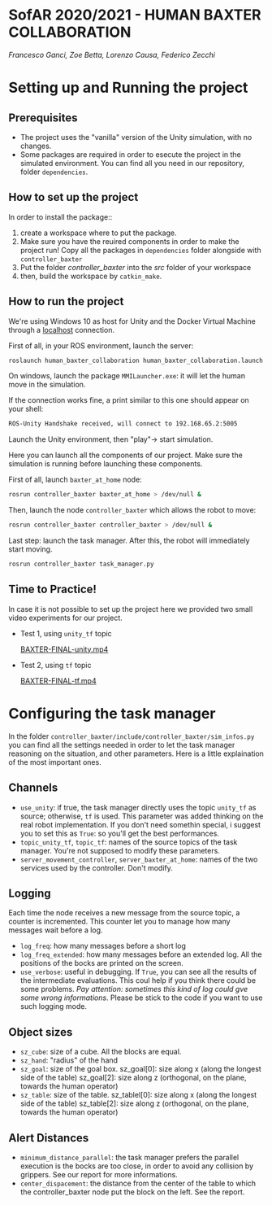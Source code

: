 # SofAR 2020/2021 - HUMAN BAXTER COLLABORATION

*Francesco Ganci, Zoe Betta, Lorenzo Causa, Federico Zecchi*

# Setting up and Running the project

## Prerequisites

- The project uses the "vanilla" version of the Unity simulation, with no changes.
- Some packages are required in order to esecute the project in the simulated environment. You can find all you need in our repository, folder `dependencies`.

## How to set up the project

In order to install the package::

1. create a workspace where to put the package. 
2. Make sure you have the reuired components in order to make the project run! Copy all the packages in `dependencies` folder alongside with `controller_baxter`
3. Put the folder *controller_baxter* into the *src* folder of your workspace
4. then, build the workspace by `catkin_make`.


## How to run the project

We're using Windows 10 as host for Unity and the Docker Virtual Machine through a [localhost](http://localhost) connection. 

First of all, in your ROS environment, launch the server:

```bash
roslaunch human_baxter_collaboration human_baxter_collaboration.launch &
```

On windows, launch the package `MMILauncher.exe`: it will let the human move in the simulation.

If the connection works fine, a print similar to this one should appear on your shell:

```bash
ROS-Unity Handshake received, will connect to 192.168.65.2:5005
```

Launch the Unity environment, then "play"→ start simulation.

Here you can launch all the components of our project. Make sure the simulation is running before launching these components.

First of all, launch `baxter_at_home` node:

```bash
rosrun controller_baxter baxter_at_home > /dev/null &
```

Then, launch the node `controller_baxter` which allows the robot to move:

```bash
rosrun controller_baxter controller_baxter > /dev/null & 
```

Last step: launch the task manager. After this, the robot will immediately start moving.

```bash
rosrun controller_baxter task_manager.py
```

## Time to Practice!

In case it is not possible to set up the project here we provided two small video experiments for our project.

- Test 1, using `unity_tf` topic

    [BAXTER-FINAL-unity.mp4](https://drive.google.com/file/d/1bliD6EbrQrFFnVxbXdXl74VSJtnRRKKW/view?usp=sharing)

- Test 2, using `tf` topic

    [BAXTER-FINAL-tf.mp4](https://drive.google.com/file/d/1p-_naDokhO7L7R_C7RtqwC0Slp7nUhX5/view?usp=sharing)

# Configuring the task manager

In the folder `controller_baxter/include/controller_baxter/sim_infos.py` you can find all the settings needed in order to let the task manager reasoning on the situation, and other parameters. Here is a little explaination of the most important ones. 

## Channels

- `use_unity`: if true, the task manager directly uses the topic `unity_tf` as source; otherwise, `tf` is used. This parameter was added thinking on the real robot implementation. 
If you don't need somethin special, i suggest you to set this as `True`: so you'll get the best performances.
- `topic_unity_tf`, `topic_tf`: names of the source topics of the task manager. You're not supposed to modify these parameters.
- `server_movement_controller`, `server_baxter_at_home`: names of the two services used by the controller. Don't modify.

## Logging

Each time the node receives a new message from the source topic, a counter is incremented. This counter let you to manage how many messages wait before a log. 

- `log_freq`: how many messages before a short log
- `log_freq_extended`: how many messages before an extended log. All the positions of the bocks are printed on the screen.
- `use_verbose`: useful in debugging. If `True`, you can see all the results of the intermediate evaluations. This coul help if you think there could be some problems. *Pay attention: sometimes this kind of log could gve some wrong informations*. Please be stick to the code if you want to use such logging mode.

## Object sizes

- `sz_cube`: size of a cube. All the blocks are equal.
- `sz_hand`: "radius" of the hand
- `sz_goal`: size of the goal box. 
sz_goal[0]: size along x (along the longest side of the table)
sz_goal[2]: size along z (orthogonal, on the plane, towards the human operator)
- `sz_table`: size of the table. 
sz_tablel[0]: size along x (along the longest side of the table)
sz_table[2]: size along z (orthogonal, on the plane, towards the human operator)

## Alert Distances

- `minimum_distance_parallel`: the task manager prefers the parallel execution is the bocks are too close, in order to avoid any collision by grippers. See our report for more informations.
- `center_dispacement`: the distance from the center of the table to which the controller_baxter node put the block on the left. See the report.

